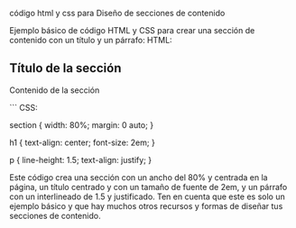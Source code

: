 
código html y css para Diseño de secciones de contenido

Ejemplo básico de código HTML y CSS para crear una sección de contenido con un título y un párrafo:
HTML:

<section>
  <h1>Título de la sección</h1>
  <p>Contenido de la sección</p>
</section>
```
CSS:

section {
  width: 80%;
  margin: 0 auto;
}

h1 {
  text-align: center;
  font-size: 2em;
}

p {
  line-height: 1.5;
  text-align: justify;
}

Este código crea una sección con un ancho del 80% y centrada en la página, un título centrado y con un tamaño de fuente de 2em, y un párrafo con un interlineado de 1.5 y justificado.
Ten en cuenta que este es solo un ejemplo básico y que hay muchos otros recursos y formas de diseñar tus secciones de contenido.